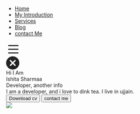 <!DOCTYPE html>
<html lang="en">
<head>
    <meta charset="UTF-8">
    <meta http-equiv="X-UA-Compatible" content="IE=edge">
    <meta name="viewport" content="width=device-width, initial-scale=1.0">
    <link rel="stylesheet" href="style.css">
    <title>Portfolio</title>
</head>
<body>
    <div class="container">
        <div class="sidebar sidebargo">
            <nav>
                <ul>
                    <li><a href="index.html"> Home</a></li>
                    <li><a href="intro.html">My Introduction</a></li>
                    <li><a href="services.html">Services</a></li>
                    <li><a href="blog.html">Blog</a></li>
                    <li><a href="contact.html">contact Me</a></li>
                </ul>
            </nav>
        </div>
        <div class="main">
            <div class="main">
                <div class="hamp">
                    <svg width="39" height="40" viewBox="0 0 39 40" fill="none" xmlns="http://www.w3.org/2000/svg">
                        <path d="M6.70312 10.625H32.2969H6.70312ZM6.70312 30.625H32.2969H6.70312ZM6.70312 20.625H32.2969H6.70312Z" stroke="#222222" stroke-width="3" stroke-linecap="round" stroke-linejoin="round"/>
                        </svg>                    
                </div>
                <div class="cross">
                    <svg width="36" height="36" viewBox="0 0 36 36" fill="none" xmlns="http://www.w3.org/2000/svg">
                        <path d="M20.5452 18L25.6374 12.9096C25.8046 12.7424 25.9373 12.5438 26.0278 12.3253C26.1183 12.1068 26.1649 11.8726 26.1649 11.6361C26.1649 11.3996 26.1183 11.1654 26.0278 10.9469C25.9373 10.7284 25.8046 10.5298 25.6374 10.3626C25.4702 10.1954 25.2716 10.0627 25.0531 9.97219C24.8346 9.88168 24.6004 9.8351 24.3639 9.8351C24.1274 9.8351 23.8932 9.88168 23.6747 9.97219C23.4562 10.0627 23.2576 10.1954 23.0904 10.3626L18 15.4548L12.9096 10.3626C12.5718 10.0248 12.1138 9.8351 11.6361 9.8351C11.1584 9.8351 10.7004 10.0248 10.3626 10.3626C10.0248 10.7004 9.8351 11.1584 9.8351 11.6361C9.8351 11.8726 9.88168 12.1068 9.97219 12.3253C10.0627 12.5438 10.1954 12.7424 10.3626 12.9096L15.4548 18L10.3626 23.0904C10.0248 23.4282 9.8351 23.8862 9.8351 24.3639C9.8351 24.8416 10.0248 25.2996 10.3626 25.6374C10.7004 25.9752 11.1584 26.1649 11.6361 26.1649C12.1138 26.1649 12.5718 25.9752 12.9096 25.6374L18 20.5452L23.0904 25.6374C23.4282 25.9752 23.8862 26.1649 24.3639 26.1649C24.8416 26.1649 25.2996 25.9752 25.6374 25.6374C25.9752 25.2996 26.1649 24.8416 26.1649 24.3639C26.1649 23.8862 25.9752 23.4282 25.6374 23.0904L20.5452 18ZM18 36C8.0586 36 0 27.9414 0 18C0 8.0586 8.0586 0 18 0C27.9414 0 36 8.0586 36 18C36 27.9414 27.9414 36 18 36Z" fill="#222222"/>
                        </svg>
                        </div>
            <div class="info">
                <div class="devinfo">
                    <div class="hello">Hi I Am </div>
                    <div class="name">Ishita Sharmaa</div>
                    <div class="about">Developer, another info </div>
                    <div class="aboutmore">I am a developer, and i love to dink tea. I live in ujjain. </div>
                    <div class="buttons">
                        <a href="cv.txt" target="_blank"><button class="btn">Download cv</button></a>
                        <a href="contact.html"><button class="btn">contact me</button>
                    </div>
                </div>
                <div class="devpic"><img src="dev.jpg"></div>
            </div>
        </div>
    </div>
    <script src="script.js"></script>
</body>
</html>
